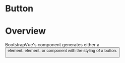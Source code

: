 # Button

# Overview
BootstrapVue's <b-button> component generates either a <button> element, <a> element, or <router-link> component with the styling of a button.

